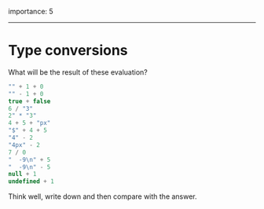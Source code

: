 importance: 5

---

# Type conversions

What will be the result of these evaluation?

```js no-beautify
"" + 1 + 0
"" - 1 + 0
true + false
6 / "3"
2" * "3"
4 + 5 + "px"
"$" + 4 + 5
"4" - 2
"4px" - 2
7 / 0
"  -9\n" + 5
"  -9\n" - 5
null + 1
undefined + 1
```

Think well, write down and then compare with the answer.
